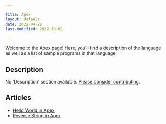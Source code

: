 ```yaml
---

title: Apex
layout: default
date: 2022-04-28
last-modified: 2022-10-02

---
```


Welcome to the Apex page! Here, you'll find a description of the language as well as a list of sample programs in that language.

## Description

No 'Description' section available. [Please consider contributing](https://github.com/TheRenegadeCoder/sample-programs-website).

## Articles

- [Hello World in Apex](https://sampleprograms.io/projects/hello-world/apex)
- [Reverse String in Apex](https://sampleprograms.io/projects/reverse-string/apex)